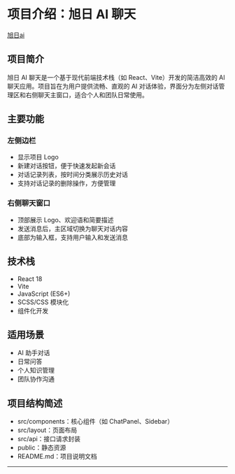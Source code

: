 # 项目介绍：旭日 AI 聊天

[旭日ai](./public/xuriai.png)

<!-- 图片 -->


## 项目简介

旭日 AI 聊天是一个基于现代前端技术栈（如 React、Vite）开发的简洁高效的 AI 聊天应用。项目旨在为用户提供流畅、直观的 AI 对话体验，界面分为左侧对话管理区和右侧聊天主窗口，适合个人和团队日常使用。

## 主要功能

### 左侧边栏

- 显示项目 Logo
- 新建对话按钮，便于快速发起新会话
- 对话记录列表，按时间分类展示历史对话
- 支持对话记录的删除操作，方便管理

### 右侧聊天窗口

- 顶部展示 Logo、欢迎语和简要描述
- 发送消息后，主区域切换为聊天对话内容
- 底部为输入框，支持用户输入和发送消息

## 技术栈

- React 18
- Vite
- JavaScript (ES6+)
- SCSS/CSS 模块化
- 组件化开发

## 适用场景

- AI 助手对话
- 日常问答
- 个人知识管理
- 团队协作沟通

## 项目结构简述

- src/components：核心组件（如 ChatPanel、Sidebar）
- src/layout：页面布局
- src/api：接口请求封装
- public：静态资源
- README.md：项目说明文档

---
